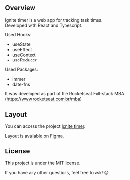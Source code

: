 ## Overview 

Ignite timer is a web app for tracking task times.  
Developed with React and Typescript.

Used Hooks:   
- useState
- useEffect
- useContext
- useReducer

Used Packages:  
- immer 
- date-fns   

It was developed as part of the Rocketseat Full-stack MBA. (https://www.rocketseat.com.br/mba)  

## Layout 

You can access the project [Ignite timer](https://leodolago.github.io).

Layout is available on [Figma](https://www.figma.com/community/file/1127351821076435124).

## License

This project is under the MIT license.  

If you have any other questions, feel free to ask! 😊